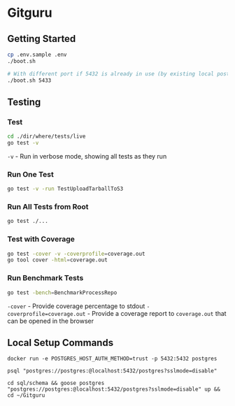 # Gitguru

## Getting Started

```bash
cp .env.sample .env
./boot.sh

# With different port if 5432 is already in use (by existing local postgres)
./boot.sh 5433
```

## Testing

### Test

```bash
cd ./dir/where/tests/live
go test -v
```

`-v` - Run in verbose mode, showing all tests as they run

### Run One Test

```bash
go test -v -run TestUploadTarballToS3
```

### Run All Tests from Root

```bash
go test ./...
```

### Test with Coverage

```bash
go test -cover -v -coverprofile=coverage.out
go tool cover -html=coverage.out
```

### Run Benchmark Tests

```bash
go test -bench=BenchmarkProcessRepo
```

`-cover` - Provide coverage percentage to stdout
`-coverprofile=coverage.out` - Provide a coverage report to `coverage.out` that can be opened in the browser

## Local Setup Commands

`docker run -e POSTGRES_HOST_AUTH_METHOD=trust -p 5432:5432 postgres`

`psql "postgres://postgres:@localhost:5432/postgres?sslmode=disable"`

`cd sql/schema && goose postgres "postgres://postgres:@localhost:5432/postgres?sslmode=disable" up && cd ~/Gitguru`
